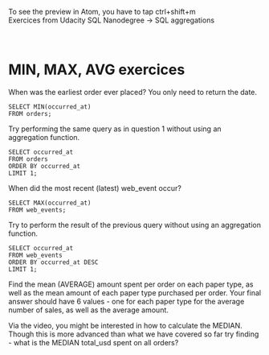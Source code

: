 
To see the preview in Atom, you have to tap ctrl+shift+m </br>
Exercices from Udacity SQL Nanodegree -> SQL aggregations  </br> </br> </br>

# MIN, MAX, AVG exercices

When was the earliest order ever placed? You only need to return the date.

```
SELECT MIN(occurred_at)
FROM orders;
```

Try performing the same query as in question 1 without using an aggregation function.
```
SELECT occurred_at
FROM orders
ORDER BY occurred_at
LIMIT 1;
```
When did the most recent (latest) web_event occur?
```
SELECT MAX(occurred_at)
FROM web_events;
```
Try to perform the result of the previous query without using an aggregation function.
```
SELECT occurred_at
FROM web_events
ORDER BY occurred_at DESC
LIMIT 1;
```
Find the mean (AVERAGE) amount spent per order on each paper type, as well as the mean amount of each paper type purchased per order. Your final answer should have 6 values - one for each paper type for the average number of sales, as well as the average amount.

Via the video, you might be interested in how to calculate the MEDIAN. Though this is more advanced than what we have covered so far try finding - what is the MEDIAN total_usd spent on all orders?
